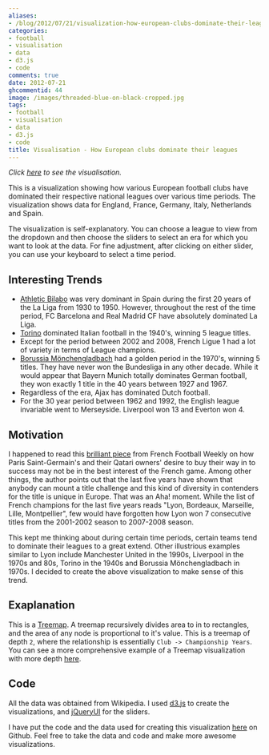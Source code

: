 ```yaml
---
aliases:
- /blog/2012/07/21/visualization-how-european-clubs-dominate-their-leagues
categories:
- football
- visualisation
- data
- d3.js
- code
comments: true
date: 2012-07-21
ghcommentid: 44
image: /images/threaded-blue-on-black-cropped.jpg
tags:
- football
- visualisation
- data
- d3.js
- code
title: Visualisation - How European clubs dominate their leagues
---
```


*Click [here](/visualizations/league_champions/index.html) to see the visualisation.*

This is a visualization showing how various European football clubs have
dominated their respective national leagues over various time
periods. The visualization shows data for England, France, Germany,
Italy, Netherlands and Spain.

The visualization is self-explanatory. You can choose a league to view
from the dropdown and then choose the sliders to select an era for which you want to look
at the data. For fine adjustment, after clicking on either slider, you
can use your keyboard to select a time period.

## Interesting Trends
* [Athletic Bilabo](http://en.wikipedia.org/wiki/Athletic_Bilbao) was very dominant in Spain during the first 20 years
  of the La Liga from 1930 to 1950. However, throughout the rest of the
  time period, FC Barcelona and Real Madrid CF have absolutely dominated
  La Liga.
* [Torino](http://en.wikipedia.org/wiki/Torino_F.C.) dominated Italian
  football in the 1940's, winning 5 league titles.
* Except for the period between 2002 and 2008, French Ligue 1 had a lot
  of variety in terms of League champions.
* [Borussia Mönchengladbach](https://en.wikipedia.org/wiki/Borussia_M%C3%B6nchengladbach)
  had a golden period in the 1970's, winning 5 titles. They have never
  won the Bundesliga in any other decade. While it would appear that
  Bayern Munich totally dominates German football, they won exactly 1
  title in the 40 years between 1927 and 1967.
* Regardless of the era, Ajax has dominated Dutch football.
* For the 30 year period between 1962 and 1992, the English league
  invariable went to Merseyside. Liverpool won 13 and Everton won 4.

## Motivation
I happened to read this
[brilliant piece](http://frenchfootballweekly.com/2012/07/13/paris-saint-germain-forget-the-fans-its-all-about-winning/)
from French Football Weekly on how Paris Saint-Germain's and their
Qatari owners' desire to buy their way in to success may not be in the
best interest of the French game. Among other things, the author points
out that the last five years have shown that anybody can mount a title
challenge and this kind of diversity in contenders for the title is
unique in Europe. That was an Aha! moment. While the list of French
champions for the last five years reads "Lyon, Bordeaux, Marseille,
Lille, Montpellier", few would have forgotten how Lyon won 7 consecutive
titles from the 2001-2002 season to 2007-2008 season.

This kept me thinking about during certain time periods, certain teams
tend to dominate their leagues to a great extend. Other illustrious
examples similar to Lyon include Manchester United in the 1990s,
Liverpool in the 1970s and 80s, Torino in the 1940s and Borussia
Mönchengladbach in 1970s. I decided to create the above visualization to
make sense of this trend.

## Exaplanation
This is a [Treemap](http://en.wikipedia.org/wiki/Treemapping). A treemap
recursively divides area to in to rectangles, and the area of any node
is proportional to it's value. This is a treemap of depth `2`, where the
relationship is essentially `Club -> Championship Years`. You can see a
more comprehensive example of a Treemap visualization with more depth [here](http://mbostock.github.com/d3/ex/treemap.html).

## Code
All the data was obtained from Wikipedia. I used
[d3.js](http://d3js.org) to create the visualizations, and
[jQueryUI](http://jqueryui.com/demos/slider/) for the sliders.

I have put the code and the data used for creating this visualization
[here](https://github.com/sdqali/league_champions) on Github. Feel free
to take the data and code and make more awesome visualizations.